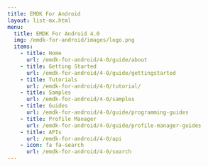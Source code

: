 ```yaml
---
title: EMDK For Android
layout: list-mx.html
menu:
  title: EMDK For Android 4.0
  img: /emdk-for-android/images/logo.png
  items:
    - title: Home
      url: /emdk-for-android/4-0/guide/about
    - title: Getting Started
      url: /emdk-for-android/4-0/guide/gettingstarted
    - title: Tutorials
      url: /emdk-for-android/4-0/tutorial/
    - title: Samples
      url: /emdk-for-android/4-0/samples
    - title: Guides
      url: /emdk-for-android/4-0/guide/programming-guides
    - title: Profile Manager
      url: /emdk-for-android/4-0/guide/profile-manager-guides
    - title: APIs
      url: /emdk-for-android/4-0/api
    - icon: fa fa-search
      url: /emdk-for-android/4-0/search
---
```


